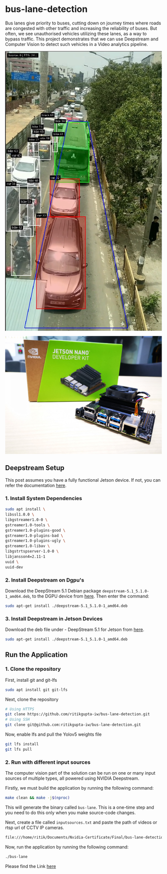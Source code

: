 # bus-lane-detection

Bus lanes give priority to buses, cutting down on journey times where roads are congested with other traffic and increasing the reliability of buses. But often, we see unauthorised vehicles utilizing these lanes, as a way to bypass traffic. This project demonstrates that we can use Deepstream and Computer Vision to detect such vehicles in a Video analytics pipeline.

![sample-photo](video/detection.png)

![Jetson Nano](video/jetson_nano.jpg)

## Deepstream Setup

This post assumes you have a fully functional Jetson device. If not, you can refer the documentation [here](https://docs.nvidia.com/jetson/jetpack/install-jetpack/index.html).

### 1. Install System Dependencies

```sh
sudo apt install \
libssl1.0.0 \
libgstreamer1.0-0 \
gstreamer1.0-tools \
gstreamer1.0-plugins-good \
gstreamer1.0-plugins-bad \
gstreamer1.0-plugins-ugly \
gstreamer1.0-libav \
libgstrtspserver-1.0-0 \
libjansson4=2.11-1
uuid \
uuid-dev
```

### 2. Install Deepstream on Dgpu's

Download the DeepStream 5.1 Debian package `deepstream-5.1_5.1.0-1_amd64.deb`, to the DGPU device from [here](https://developer.nvidia.com/deepstream-sdk-download-tesla-archived). Then enter the command:

```sh
sudo apt-get install ./deepstream-5.1_5.1.0-1_amd64.deb
```

### 3. Install Deepstream in Jetson Devices

Download the deb file under - DeepStream 5.1 for Jetson from [here](https://developer.nvidia.com/embedded/deepstream-on-jetson-downloads-archived).

```sh
sudo apt-get install ./deepstream-5.1_5.1.0-1_amd64.deb
```

## Run the Application

### 1. Clone the repository

First, install git and git-lfs

```sh
sudo apt install git git-lfs
```

Next, clone the repository

```sh
# Using HTTPS
git clone https://github.com/ritikgupta-iw/bus-lane-detection.git
# Using SSH
git clone git@github.com:ritikgupta-iw/bus-lane-detection.git
```

Now, enable lfs and pull the Yolov5 weights file

```sh
git lfs install
git lfs pull
```

### 2. Run with different input sources

The computer vision part of the solution can be run on one or many input sources of multiple types, all powered using NVIDIA Deepstream.

Firstly, we must build the application by running the following command:

```sh
make clean && make -j$(nproc)
```

This will generate the binary called `bus-lane`. This is a one-time step and you need to do this only when you make source-code changes.

Next, create a file called `inputsources.txt` and paste the path of videos or rtsp url of CCTV IP cameras.

```sh
file:///home/ritik/Documents/Nvidia-Certificate/Final/bus-lane-detection/video/final.mp4
```

Now, run the application by running the following command:

```sh
./bus-lane
```

Please find the Link [here](https://youtu.be/9zxcl0a7zjs)
